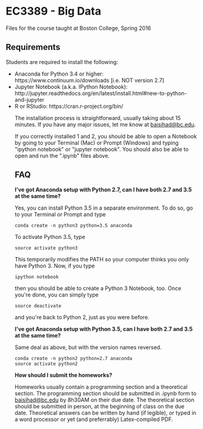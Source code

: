 # EC3389 - Big Data
Files for the course taught at Boston College, Spring 2016

## Requirements

Students are required to install the following:
<ul>
<li>Anaconda for Python 3.4 or higher: https://www.continuum.io/downloads [i.e. NOT version 2.7]
<li>Jupyter Notebook (a.k.a. IPython Notebook): http://jupyter.readthedocs.org/en/latest/install.html#new-to-python-and-jupyter
<li>R or RStudio: https://cran.r-project.org/bin/ 


The installation process is straightforward, usually taking about 15 minutes. If you have any major issues, let me know at baisihad@bc.edu.

If you correctly installed 1 and 2, you should be able to open a Notebook by going to your Terminal (Mac) or Prompt (Windows) and typing "ipython notebook" or "jupyter notebook". You should also be able to open and run the ".ipynb" files above. 


## FAQ

<b>I've got Anaconda setup with Python 2.7, can I have both 2.7 and 3.5 at the same time?</b>

Yes, you can install Python 3.5 in a separate environment. To do so, go to your Terminal or Prompt and type

```
conda create -n python3 python=3.5 anaconda
```
To activate Python 3.5, type

```
source activate python3
```
This temporarily modifies the PATH so your computer thinks you only have Python 3. Now, if you type 

```
ipython notebook
```
then you should be able to create a Python 3 Notebook, too. Once you're done, you can simply type

```
source deactivate
```
and you're back to Python 2, just as you were before.


<b>I've got Anaconda setup with Python 3.5, can I have both 2.7 and 3.5 at the same time?</b>

Same deal as above, but with the version names reversed.
```
conda create -n python2 python=2.7 anaconda
source activate python2
```

<b>How should I submit the homeworks?</b> 

Homeworks usually contain a programming section and a theoretical section. The programming section should be submitted in .ipynb form to baisihad@bc.edu by 8h30AM on their due date. The theoretical section should be submitted in person, at the beginning of class on the due date. Theoretical answers can be written by hand (if legible), or typed in a word processor or yet (and preferrably) Latex-compiled PDF.


